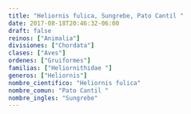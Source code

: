 ```yaml
---
title: "Heliornis fulica, Sungrebe, Pato Cantil "
date: 2017-08-18T20:46:32-06:00
draft: false
reinos: ["Animalia"]
divisiones: ["Chordata"]
clases: ["Aves"]
ordenes: ["Gruiformes"]
familias: ["Heliornithidae "]
generos: ["Heliornis"]
nombre_cientifico: "Heliornis fulica"
nombre_comun: "Pato Cantil "
nombre_ingles: "Sungrebe"
---
```

